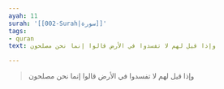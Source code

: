 ```yaml
---
ayah: 11
surah: '[[002-Surah|سورة]]'
tags:
- quran
text: وإذا قيل لهم لا تفسدوا في الأرض قالوا إنما نحن مصلحون

---
```

> وإذا قيل لهم لا تفسدوا في الأرض قالوا إنما نحن مصلحون
